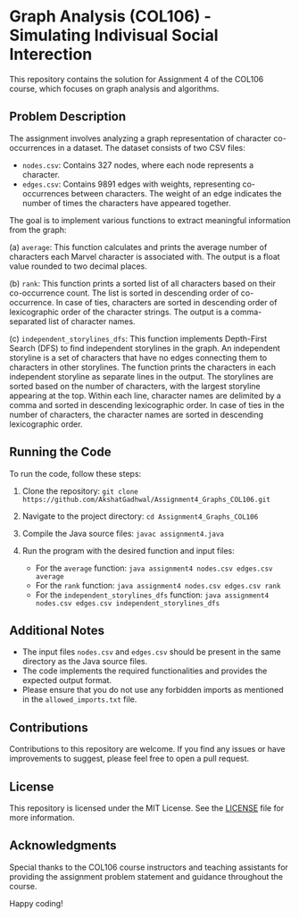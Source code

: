 # Graph Analysis (COL106) - Simulating Indivisual Social Interection

This repository contains the solution for Assignment 4 of the COL106 course, which focuses on graph analysis and algorithms.

## Problem Description

The assignment involves analyzing a graph representation of character co-occurrences in a dataset. The dataset consists of two CSV files:

- `nodes.csv`: Contains 327 nodes, where each node represents a character.
- `edges.csv`: Contains 9891 edges with weights, representing co-occurrences between characters. The weight of an edge indicates the number of times the characters have appeared together.

The goal is to implement various functions to extract meaningful information from the graph:

(a) `average`: This function calculates and prints the average number of characters each Marvel character is associated with. The output is a float value rounded to two decimal places.

(b) `rank`: This function prints a sorted list of all characters based on their co-occurrence count. The list is sorted in descending order of co-occurrence. In case of ties, characters are sorted in descending order of lexicographic order of the character strings. The output is a comma-separated list of character names.

(c) `independent_storylines_dfs`: This function implements Depth-First Search (DFS) to find independent storylines in the graph. An independent storyline is a set of characters that have no edges connecting them to characters in other storylines. The function prints the characters in each independent storyline as separate lines in the output. The storylines are sorted based on the number of characters, with the largest storyline appearing at the top. Within each line, character names are delimited by a comma and sorted in descending lexicographic order. In case of ties in the number of characters, the character names are sorted in descending lexicographic order.

## Running the Code

To run the code, follow these steps:

1. Clone the repository: `git clone https://github.com/AkshatGadhwal/Assignment4_Graphs_COL106.git`
2. Navigate to the project directory: `cd Assignment4_Graphs_COL106`
3. Compile the Java source files: `javac assignment4.java`
4. Run the program with the desired function and input files:

   - For the `average` function: `java assignment4 nodes.csv edges.csv average`
   - For the `rank` function: `java assignment4 nodes.csv edges.csv rank`
   - For the `independent_storylines_dfs` function: `java assignment4 nodes.csv edges.csv independent_storylines_dfs`

## Additional Notes

- The input files `nodes.csv` and `edges.csv` should be present in the same directory as the Java source files.
- The code implements the required functionalities and provides the expected output format.
- Please ensure that you do not use any forbidden imports as mentioned in the `allowed_imports.txt` file.

## Contributions

Contributions to this repository are welcome. If you find any issues or have improvements to suggest, please feel free to open a pull request.

## License

This repository is licensed under the MIT License. See the [LICENSE](LICENSE) file for more information.

## Acknowledgments

Special thanks to the COL106 course instructors and teaching assistants for providing the assignment problem statement and guidance throughout the course.

Happy coding!
